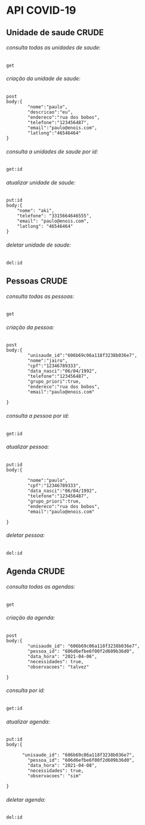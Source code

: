 # API COVID-19 

## Unidade de saude CRUDE
###### consulta todas as unidades de saude:
```
get
```
###### criação da unidade de saude:
``` 
post 
body:{       
        "nome":"paulo",
        "descricao":"eu",
        "endereco":"rua dos bobos",
        "telefone":"123456487",
        "email":"paulo@enois.com",
        "latlong":"46546464"
}
```
###### consulta a unidades de saude por id:
```
get:id
```
###### atualizar unidade de saude:
```
put:id 
body:{
    "nome": "aki",
    "telefone": "3315664646555",
    "email": "paulo@enois.com",
    "latlong": "46546464"
}
```
###### deletar unidade de saude:
```
del:id
```


## Pessoas CRUDE
###### consulta todas as pessoas:
```
get
```
###### criação da pessoa:
``` 
post 
body:{       
        "unisaude_id":"606b69c06a118f3238b036e7",
        "nome":"jairo",
        "cpf":"12346789333",
        "data_nasci":"06/04/1992",
        "telefone":"123456487",
        "grupo_priori":true,
        "endereco":"rua dos bobos",
        "email":"paulo@enois.com"
 
}
```
###### consulta a pessoa por id:
```
get:id
```
###### atualizar pessoa:
```
put:id 
body:{       

        "nome":"paulo",
        "cpf":"12346789333",
        "data_nasci":"06/04/1992",
        "telefone":"123456487",
        "grupo_priori":true,
        "endereco":"rua dos bobos",
        "email":"paulo@enois.com"
 
}
```
###### deletar pessoa:
```
del:id
```

## Agenda CRUDE
###### consulta todas as agendas:
```
get
```
###### criação da agenda:
``` 
post 
body:{       
        "unisaude_id": "606b69c06a118f3238b036e7",
        "pessoa_id": "606d6efbe6f00f2d609b36d0",
        "data_hora": "2021-04-06",
        "necessidades": true,
        "observacoes": "talvez"
 
}
```
###### consulta por id:
```
get:id
```
###### atualizar agenda:
```
put:id 
body:{       

      "unisaude_id": "606b69c06a118f3238b036e7",
        "pessoa_id": "606d6efbe6f00f2d609b36d0",
        "data_hora": "2021-04-08",
        "necessidades": true,
        "observacoes": "sim"
 
}
```
###### deletar agenda:
```
del:id
```
